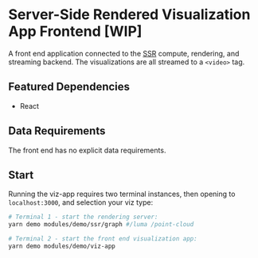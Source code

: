 # Server-Side Rendered Visualization App Frontend [WIP]
A front end application connected to the [SSR](https://github.com/rapidsai/node/tree/main/modules/demo/ssr) compute, rendering, and streaming backend. The visualizations are all streamed to a `<video>` tag.

## Featured Dependencies
- React

## Data Requirements
The front end has no explicit data requirements.

## Start
Running the viz-app requires two terminal instances, then opening to `localhost:3000`, and selection your viz type:
```bash
# Terminal 1 - start the rendering server:
yarn demo modules/demo/ssr/graph #/luma /point-cloud

# Terminal 2 - start the front end visualization app:
yarn demo modules/demo/viz-app
```

